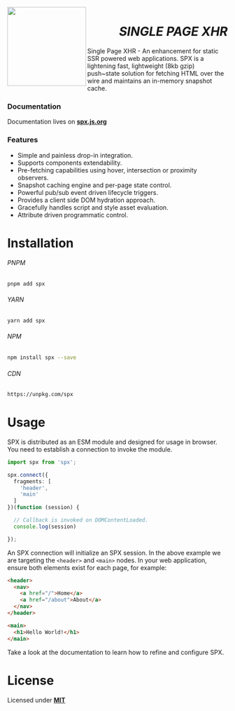 <br>
<a href="https://spx.js.org">
<img align="left" src="https://raw.githubusercontent.com/panoply/spx/13d4440296f86ca276c7de7b710dcd714f69b94f/docs/site/assets/svg/logo.svg" width="180px">
</a>
<h1 align="right">
  <i>SINGLE PAGE XHR</i>
</h1>

Single Page XHR - An enhancement for static SSR powered web applications. SPX is a lightening fast, lightweight (8kb gzip) push~state solution for fetching HTML over the wire and maintains an in-memory snapshot cache.

### Documentation

Documentation lives on **[spx.js.org](https://spx.js.org)**

### Features

- Simple and painless drop-in integration.
- Supports components extendability.
- Pre-fetching capabilities using hover, intersection or proximity observers.
- Snapshot caching engine and per-page state control.
- Powerful pub/sub event driven lifecycle triggers.
- Provides a client side DOM hydration approach.
- Gracefully handles script and style asset evaluation.
- Attribute driven programmatic control.

# Installation

###### PNPM

```bash
pnpm add spx
```

###### YARN

```bash
yarn add spx
```

###### NPM

```bash
npm install spx --save
```

###### CDN

```bash
https://unpkg.com/spx
```

# Usage

SPX is distributed as an ESM module and designed for usage in browser. You need to establish a connection to invoke the module.

<!--prettier-ignore-->
```ts
import spx from 'spx';

spx.connect({
  fragments: [
    'header',
    'main'
  ]
})(function (session) {

  // Callback is invoked on DOMContentLoaded.
  console.log(session)

});
```

An SPX connection will initialize an SPX session. In the above example we are targeting the `<header>` and `<main>` nodes. In your web application, ensure both elements exist for each page, for example:

```html
<header>
  <nav>
    <a href="/">Home</a>
    <a href="/about">About</a>
  </nav>
</header>

<main>
  <h1>Hello World!</h1>
</main>
```

Take a look at the documentation to learn how to refine and configure SPX.

# License

Licensed under **[MIT](#LICENSE)**
